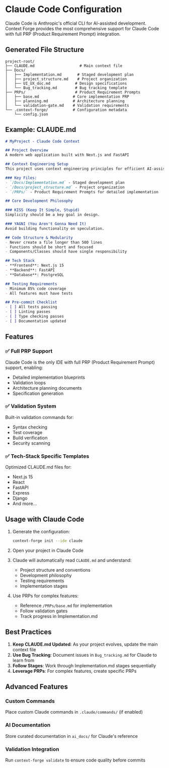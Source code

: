 # Claude Code Configuration

Claude Code is Anthropic's official CLI for AI-assisted development. Context Forge provides the most comprehensive support for Claude Code with full PRP (Product Requirement Prompt) integration.

## Generated File Structure

```
project-root/
├── CLAUDE.md                    # Main context file
├── Docs/
│   ├── Implementation.md       # Staged development plan
│   ├── project_structure.md    # Project organization
│   ├── UI_UX_doc.md           # Design specifications
│   └── Bug_tracking.md        # Bug tracking template
├── PRPs/                      # Product Requirement Prompts
│   ├── base.md               # Core implementation PRP
│   ├── planning.md           # Architecture planning
│   └── validation-gate.md    # Validation requirements
└── .context-forge/           # Configuration metadata
    └── config.json
```

## Example: CLAUDE.md

```markdown
# MyProject - Claude Code Context

## Project Overview
A modern web application built with Next.js and FastAPI

## Context Engineering Setup
This project uses context engineering principles for efficient AI-assisted development.

### Key Files:
- `/Docs/Implementation.md` - Staged development plan
- `/Docs/project_structure.md` - Project organization
- `/PRPs/` - Product Requirement Prompts for detailed implementation

## Core Development Philosophy

### KISS (Keep It Simple, Stupid)
Simplicity should be a key goal in design.

### YAGNI (You Aren't Gonna Need It)
Avoid building functionality on speculation.

## Code Structure & Modularity
- Never create a file longer than 500 lines
- Functions should be short and focused
- Components/Classes should have single responsibility

## Tech Stack
- **Frontend**: Next.js 15
- **Backend**: FastAPI
- **Database**: PostgreSQL

## Testing Requirements
- Minimum 85% code coverage
- All features must have tests

## Pre-commit Checklist
- [ ] All tests passing
- [ ] Linting passes
- [ ] Type checking passes
- [ ] Documentation updated
```

## Features

### ✅ Full PRP Support
Claude Code is the only IDE with full PRP (Product Requirement Prompt) support, enabling:
- Detailed implementation blueprints
- Validation loops
- Architecture planning documents
- Specification generation

### ✅ Validation System
Built-in validation commands for:
- Syntax checking
- Test coverage
- Build verification
- Security scanning

### ✅ Tech-Stack Specific Templates
Optimized CLAUDE.md files for:
- Next.js 15
- React
- FastAPI
- Express
- Django
- And more...

## Usage with Claude Code

1. Generate the configuration:
   ```bash
   context-forge init --ide claude
   ```

2. Open your project in Claude Code

3. Claude will automatically read `CLAUDE.md` and understand:
   - Project structure and conventions
   - Development philosophy
   - Testing requirements
   - Implementation stages

4. Use PRPs for complex features:
   - Reference `/PRPs/base.md` for implementation
   - Follow validation gates
   - Track progress in Implementation.md

## Best Practices

1. **Keep CLAUDE.md Updated**: As your project evolves, update the main context file
2. **Use Bug Tracking**: Document issues in `Bug_tracking.md` for Claude to learn from
3. **Follow Stages**: Work through Implementation.md stages sequentially
4. **Leverage PRPs**: For complex features, create specific PRPs

## Advanced Features

### Custom Commands
Place custom Claude commands in `.claude/commands/` (if enabled)

### AI Documentation
Store curated documentation in `ai_docs/` for Claude's reference

### Validation Integration
Run `context-forge validate` to ensure code quality before commits